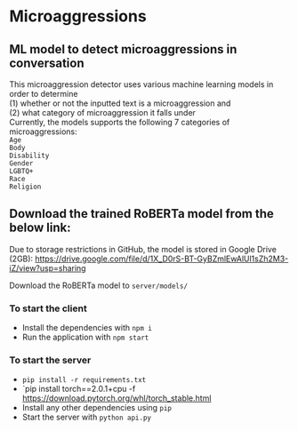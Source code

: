# Microaggressions

## ML model to detect microaggressions in conversation
This microaggression detector uses various machine learning models in order to determine\
(1) whether or not the inputted text is a microaggression and\
 (2) what category of microaggression it falls under\
 Currently, the models supports the following 7 categories of microaggressions:\
 `Age`\
 `Body`\
 `Disability`\
 `Gender`\
 `LGBTQ+`\
 `Race`\
 `Religion`


## Download the trained RoBERTa model from the below link:
Due to storage restrictions in GitHub, the model is stored in Google Drive (2GB):
https://drive.google.com/file/d/1X_D0rS-BT-GyBZmlEwAlUl1sZh2M3-iZ/view?usp=sharing

Download the RoBERTa model to  `server/models/`
### To start the client

- Install the dependencies with `npm i`
- Run the application with `npm start`

### To start the server
- `pip install -r requirements.txt`
- `pip install torch==2.0.1+cpu -f https://download.pytorch.org/whl/torch_stable.html
- Install any other dependencies using `pip`
- Start the server with `python api.py`
